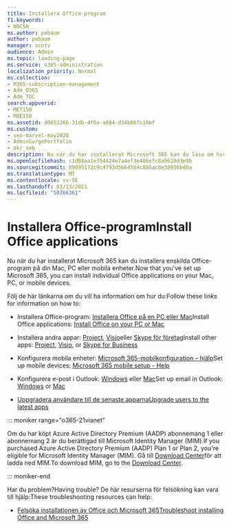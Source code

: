 ```yaml
---
title: Installera Office-program
f1.keywords:
- NOCSH
ms.author: pebaum
author: pebaum
manager: scotv
audience: Admin
ms.topic: landing-page
ms.service: o365-administration
localization_priority: Normal
ms.collection:
- M365-subscription-management
- Adm_O365
- Adm_TOC
search.appverid:
- MET150
- MOE150
ms.assetid: d0653266-31db-4f6a-a804-d34b667c16bf
ms.custom:
- seo-marvel-may2020
- AdminSurgePortfolio
- okr_smb
description: Nu när du har installerat Microsoft 365 kan du läsa om hur du installerar enskilda Office-program på din Mac, PC eller mobila enheter och konfigurera e-post i Outlook.
ms.openlocfilehash: c1d88aa1e754424e7a4ef3e486efc8a9618d3e9b
ms.sourcegitcommit: 89095172c9c4793d56645b4c885ac8e30936bd0a
ms.translationtype: MT
ms.contentlocale: sv-SE
ms.lasthandoff: 03/13/2021
ms.locfileid: "50766361"
---
```

# <a name="install-office-applications"></a><span data-ttu-id="dc828-103">Installera Office-program</span><span class="sxs-lookup"><span data-stu-id="dc828-103">Install Office applications</span></span>

<span data-ttu-id="dc828-104">Nu när du har installerat Microsoft 365 kan du installera enskilda Office-program på din Mac, PC eller mobila enheter.</span><span class="sxs-lookup"><span data-stu-id="dc828-104">Now that you've set up Microsoft 365, you can install individual Office applications on your Mac, PC, or mobile devices.</span></span>
  
<span data-ttu-id="dc828-105">Följ de här länkarna om du vill ha information om hur du:</span><span class="sxs-lookup"><span data-stu-id="dc828-105">Follow these links for information on how to:</span></span>
  
- <span data-ttu-id="dc828-106">Installera Office-program:  [Installera Office på en PC eller Mac](https://support.microsoft.com/office/4414eaaf-0478-48be-9c42-23adc4716658)</span><span class="sxs-lookup"><span data-stu-id="dc828-106">Install Office applications:  [Install Office on your PC or Mac](https://support.microsoft.com/office/4414eaaf-0478-48be-9c42-23adc4716658)</span></span>

- <span data-ttu-id="dc828-107">Installera andra appar: [Project,](https://support.microsoft.com/office/install-project-7059249b-d9fe-4d61-ab96-5c5bf435f281) [Visio](https://support.microsoft.com/office/install-visio-f98f21e3-aa02-4827-9167-ddab5b025710)eller [Skype för företag](https://support.microsoft.com/office/install-skype-for-business-8a0d4da8-9d58-44f9-9759-5c8f340cb3fb)</span><span class="sxs-lookup"><span data-stu-id="dc828-107">Install other apps: [Project](https://support.microsoft.com/office/install-project-7059249b-d9fe-4d61-ab96-5c5bf435f281), [Visio](https://support.microsoft.com/office/install-visio-f98f21e3-aa02-4827-9167-ddab5b025710), or [Skype for Business](https://support.microsoft.com/office/install-skype-for-business-8a0d4da8-9d58-44f9-9759-5c8f340cb3fb)</span></span>

- <span data-ttu-id="dc828-108">Konfigurera mobila enheter: [Microsoft 365-mobilkonfiguration – hjälp](https://support.microsoft.com/office/7dabb6cb-0046-40b6-81fe-767e0b1f014f)</span><span class="sxs-lookup"><span data-stu-id="dc828-108">Set up mobile devices: [Microsoft 365 mobile setup - Help](https://support.microsoft.com/office/7dabb6cb-0046-40b6-81fe-767e0b1f014f)</span></span>

- <span data-ttu-id="dc828-109">Konfigurera e-post i Outlook: [Windows](https://support.microsoft.com/office/6e27792a-9267-4aa4-8bb6-c84ef146101b) eller [Mac](https://support.microsoft.com/office/6e27792a-9267-4aa4-8bb6-c84ef146101b#PickTab=Outlook_for_Mac)</span><span class="sxs-lookup"><span data-stu-id="dc828-109">Set up email in Outlook: [Windows](https://support.microsoft.com/office/6e27792a-9267-4aa4-8bb6-c84ef146101b) or [Mac](https://support.microsoft.com/office/6e27792a-9267-4aa4-8bb6-c84ef146101b#PickTab=Outlook_for_Mac)</span></span>
 
- [<span data-ttu-id="dc828-110">Uppgradera användare till de senaste apparna</span><span class="sxs-lookup"><span data-stu-id="dc828-110">Upgrade users to the latest apps</span></span>](upgrade-users-to-latest-office-client.md) 

::: moniker range="o365-21vianet"

<span data-ttu-id="dc828-111">Om du har köpt Azure Active Directory Premium (AADP) abonnemang 1 eller abonnemang 2 är du berättigad till Microsoft Identity Manager (MIM).</span><span class="sxs-lookup"><span data-stu-id="dc828-111">If you purchased Azure Active Directory Premium (AADP) Plan 1 or Plan 2, you're eligible for Microsoft Identity Manager (MIM).</span></span> <span data-ttu-id="dc828-112">Gå till [Download Center](https://www.microsoft.com/zh-cn/download/details.aspx?id=58498)för att ladda ned MIM.</span><span class="sxs-lookup"><span data-stu-id="dc828-112">To download MIM, go to the [Download Center](https://www.microsoft.com/zh-cn/download/details.aspx?id=58498).</span></span>

::: moniker-end

<span data-ttu-id="dc828-113">Har du problem?</span><span class="sxs-lookup"><span data-stu-id="dc828-113">Having trouble?</span></span> <span data-ttu-id="dc828-114">De här resurserna för felsökning kan vara till hjälp:</span><span class="sxs-lookup"><span data-stu-id="dc828-114">These troubleshooting resources can help:</span></span>
  
- [<span data-ttu-id="dc828-115">Felsöka installationen av Office och Microsoft 365</span><span class="sxs-lookup"><span data-stu-id="dc828-115">Troubleshoot installing Office and Microsoft 365</span></span>](https://support.microsoft.com/office/35ff2def-e0b2-4dac-9784-4cf212c1f6c2)
